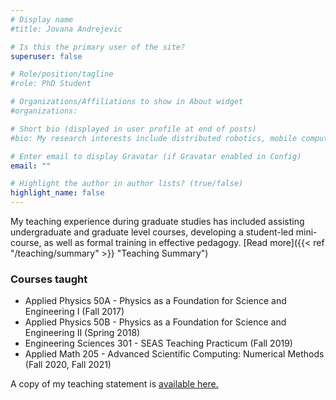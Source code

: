```yaml
---
# Display name
#title: Jovana Andrejevic

# Is this the primary user of the site?
superuser: false

# Role/position/tagline
#role: PhD Student

# Organizations/Affiliations to show in About widget
#organizations:

# Short bio (displayed in user profile at end of posts)
#bio: My research interests include distributed robotics, mobile computing and programmable matter.

# Enter email to display Gravatar (if Gravatar enabled in Config)
email: ""

# Highlight the author in author lists? (true/false)
highlight_name: false
---
```

My teaching experience during graduate studies has included assisting undergraduate and graduate level courses, developing a student-led mini-course, as well as formal training in effective pedagogy. [Read more]({{< ref "/teaching/summary" >}} "Teaching Summary")

### Courses taught

- Applied Physics 50A - Physics as a Foundation for Science and Engineering I (Fall 2017)
- Applied Physics 50B - Physics as a Foundation for Science and Engineering II (Spring 2018)
- Engineering Sciences 301 - SEAS Teaching Practicum (Fall 2019)
- Applied Math 205 - Advanced Scientific Computing: Numerical Methods (Fall 2020, Fall 2021)

A copy of my teaching statement is [available here.](uploads/teaching_statement.pdf)

